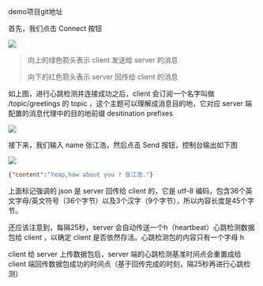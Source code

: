 
demo项目git地址

首先，我们点击 Connect 按钮

![](./websocket-console-1.png)

> 向上的绿色箭头表示 client 发送给 server 的消息
> 
> 向下的红色箭头表示 server 回传给 client 的消息

如上图，进行心跳检测并连接成功之后，client 会订阅一个名字叫做 /topic/greetings 的 topic ，这个主题可以理解成消息目的地，它对应 server 端配置的消息代理中的目的地前缀 desitination prefixes

![](./websocket-console-3.png)

接下来，我们输入 name 张江浩，然后点击 Send 按钮，控制台输出如下图

![](./websocket-console-2.png)

```json
{"content":"Yeap,how about you ? 张江浩."}
```
上面标记强调的 json 是 server 回传给 client 的，它是 utf-8 编码，包含36个英文字母/英文符号（36个字节）以及3个汉字（9个字节），所以内容长度是45个字节。

还应该注意到，每隔25秒，server 会自动传送一个h（heartbeat）心跳检测数据包给 client ，以确定 client 是否依然存活。心跳检测包的内容只有一个字母 h 

client 给 server 上传数据包后，server 端的心跳检测基准时间点会重置成给 client 端回传数据包成功的时间点（基于回传完成的时刻，隔25秒再进行心跳检测） 

